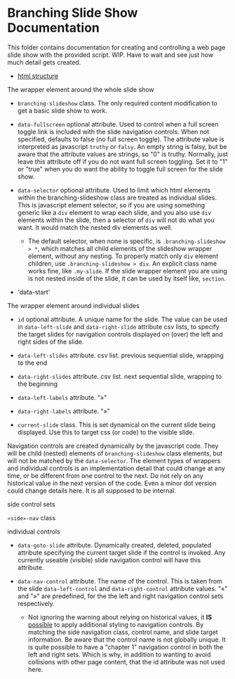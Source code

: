 # Branching Slide Show Documentation

This folder contains documentation for creating and controlling a web page slide show with the provided script.  WIP.  Have to wait and see just how much detail gets created.

* [html structure](slideshow_html_structure.html)

The wrapper element around the whole slide show

* `branching-slideshow` class.  The only required content modification to get a basic slide show to work.

* `data-fullscreen` optional attribute.  Used to control when a full screen toggle link is included with the slide navigation controls.  When not specified, defaults to false (no full screen toggle).  The attribute value is interpreted as javascript `truthy` or `falsy`.  An empty string is falsy, but be aware that the attribute values are strings, so "0" is truthy.  Normally, just leave this attribute off if you do not want full screen toggling.  Set it to "1" or "true" when you do want the ability to toggle full screen for the slide show.

* `data-selector` optional attribute.  Used to limit which html elements within the branching-slideshow class are treated as individual slides.  This is javascript element selector, so if you are using something generic like a `div` element to wrap each slide, and you also use `div` elements within the slide, then a selector of `div` will not do what you want.  It would match the nested div elements as well.
  * The default selector, when none is specific, is `.branching-slideshow > *`, which matches all child elements of the slideshow wrapper element, without any nesting.  To properly match only `div` element children, use `.branching-slideshow > div`.  An explicit class name works fine, like `.my-slide`.  If the slide wrapper element you are using is not nested inside of the slide, it can be used by itself like, `section`.

* 'data-start'

The wrapper element around individual slides

* `id` optional attribute.  A unique name for the slide.  The value can be used in `data-left-slide` and `data-right-slide` attribute csv lists, to specify the target slides for navigation controls displayed on (over) the left and right sides of the slide.
* `data-left-slides` attribute. csv list. previous sequential slide, wrapping to the end
* `data-right-slides` attribute. csv list. next sequential slide, wrapping to the beginning
* `data-left-labels` attribute. "»"
* `data-right-labels` attribute. "»"

* `current-slide` class.  This is set dynamical on the current slide being displayed.  Use this to target css (or code) to the visible slide.

Navigation controls are created dynamically by the javascript code.  They will be child (nested) elements of `branching-slideshow` class elements, but will not be matched by the `data-selector`.  The element types of wrappers and individual controls is an implementation detail that could change at any time, or be different from one control to the next.  Do not rely on any historical value in the next version of the code.  Even a minor dot version could change details here.  It is all supposed to be internal.

side control sets

`«side»-nav` class

individual controls

* `data-goto-slide` attribute.  Dynamically created, deleted, populated attribute specifying the current target slide if the control is invoked.  Any currently useable (visible) slide navigation control will have this attribute.

* `data-nav-control` attribute.  The name of the control.  This is taken from the slide `data-left-control` and `data-right-control` attribute values.  "«" and "»" are predefined, for the the left and right navigation control sets respectively.
  * Not ignoring the warning about relying on historical values, it **IS** <u>possible</u> to apply additional styling to navigation controls.  By matching the side navigation class, control name, and slide target information.  Be aware that the control name is not globally unique.  It is quite possible to have a "chapter 1" navigation control in both the left and right sets.  Which is why, in addition to wanting to avoid collisions with other page content, that the id attribute was not used here.
